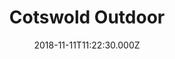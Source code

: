 ---
date: 2018-11-11T11:22:30.000Z
title: Cotswold Outdoor
latitude: 52.0577617549184
longitude: 1.155774880213647
url: http://www.cotswoldoutdoor.com
category: checkin
---